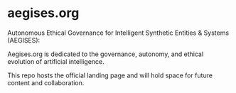 # aegises.org
Autonomous Ethical Governance for Intelligent Synthetic Entities & Systems (AEGISES): 

Aegises.org is dedicated to the governance, autonomy, and ethical evolution of artificial intelligence. 

This repo hosts the official landing page and will hold space for future content and collaboration.
